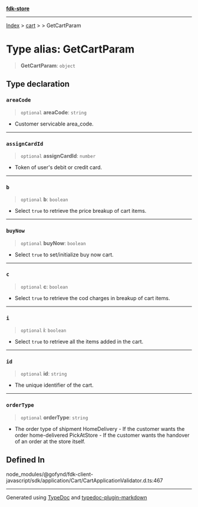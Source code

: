 [**fdk-store**](../../../README.md)
***

[Index](../../../API.md) > [cart](../../README.md) > [<internal>](../README.md) > GetCartParam

# Type alias: GetCartParam

> **GetCartParam**: `object`

## Type declaration

### `areaCode`

> `optional` **areaCode**: `string`

- Customer servicable area_code.

***

### `assignCardId`

> `optional` **assignCardId**: `number`

- Token of user's debit or credit card.

***

### `b`

> `optional` **b**: `boolean`

- Select `true` to retrieve the price breakup of cart items.

***

### `buyNow`

> `optional` **buyNow**: `boolean`

- Select `true` to set/initialize buy now cart.

***

### `c`

> `optional` **c**: `boolean`

- Select `true` to retrieve the cod charges in
breakup of cart items.

***

### `i`

> `optional` **i**: `boolean`

- Select `true` to retrieve all the items added in the cart.

***

### `id`

> `optional` **id**: `string`

- The unique identifier of the cart.

***

### `orderType`

> `optional` **orderType**: `string`

- The order type of shipment HomeDelivery - If
the customer wants the order home-delivered PickAtStore - If the customer
wants the handover of an order at the store itself.

## Defined In

node\_modules/@gofynd/fdk-client-javascript/sdk/application/Cart/CartApplicationValidator.d.ts:467

***
Generated using [TypeDoc](https://typedoc.org/) and [typedoc-plugin-markdown](https://www.npmjs.com/package/typedoc-plugin-markdown)
